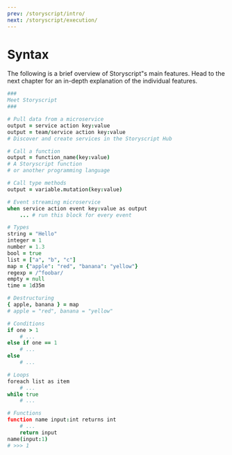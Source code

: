 ```yaml
---
prev: /storyscript/intro/
next: /storyscript/execution/
---
```


# Syntax

The following is a brief overview of Storyscript"s main features. Head to the next chapter for an in-depth explanation of the individual features.

```coffeescript
###
Meet Storyscript
###

# Pull data from a microservice
output = service action key:value
output = team/service action key:value
# Discover and create services in the Storyscript Hub

# Call a function
output = function_name(key:value)
# A Storyscript function
# or another programming language

# Call type methods
output = variable.mutation(key:value)

# Event streaming microservice
when service action event key:value as output
    ... # run this block for every event

# Types
string = "Hello"
integer = 1
number = 1.3
bool = true
list = ["a", "b", "c"]
map = {"apple": "red", "banana": "yellow"}
regexp = /^foobar/
empty = null
time = 1d35m

# Destructuring
{ apple, banana } = map
# apple = "red", banana = "yellow"

# Conditions
if one > 1
    # ...
else if one == 1
    # ...
else
    # ...

# Loops
foreach list as item
    # ...
while true
    # ...

# Functions
function name input:int returns int
    # ...
    return input
name(input:1)
# >>> 1
```
